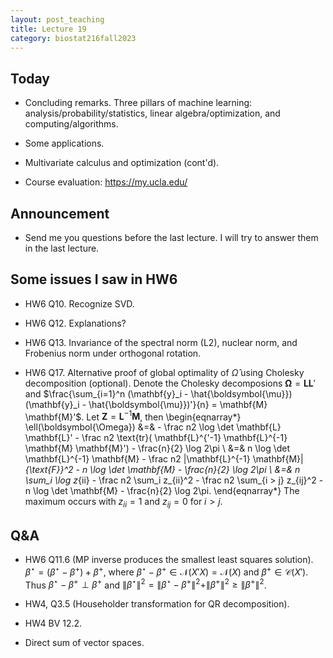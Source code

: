 ```yaml
---
layout: post_teaching
title: Lecture 19
category: biostat216fall2023
---
```


## Today

- Concluding remarks. Three pillars of machine learning: analysis/probability/statistics, linear algebra/optimization, and computing/algorithms.

- Some applications.

- Multivariate calculus and optimization (cont'd).

- Course evaluation: <https://my.ucla.edu/>

## Announcement

- Send me you questions before the last lecture. I will try to answer them in the last lecture.

## Some issues I saw in HW6

- HW6 Q10. Recognize SVD.

- HW6 Q12. Explanations?

- HW6 Q13. Invariance of the spectral norm (L2), nuclear norm, and Frobenius norm under orthogonal rotation.

- HW6 Q17. Alternative proof of global optimality of $\hat{\Omega}$ using Cholesky decomposition (optional). Denote the Cholesky decomposions $\boldsymbol{\Omega} = \mathbf{L} \mathbf{L}'$ and $\frac{\sum_{i=1}^n (\mathbf{y}_i - \hat{\boldsymbol{\mu}})(\mathbf{y}_i - \hat{\boldsymbol{\mu}})'}{n} = \mathbf{M} \mathbf{M}'$. Let $\mathbf{Z} =  \mathbf{L}^{-1} \mathbf{M}$, then
\begin{eqnarray*}
    \ell(\boldsymbol{\Omega}) &=& - \frac n2 \log \det \mathbf{L} \mathbf{L}' - \frac n2 \text{tr}( \mathbf{L}^{'-1} \mathbf{L}^{-1} \mathbf{M} \mathbf{M}') - \frac{n}{2} \log 2\pi \\
    &=& n \log \det \mathbf{L}^{-1} \mathbf{M} - \frac n2 \|\mathbf{L}^{-1} \mathbf{M}\|_{\text{F}}^2 - n \log \det \mathbf{M} - \frac{n}{2} \log 2\pi \\
    &=& n \sum_i \log z_{ii} - \frac n2 \sum_i z_{ii}^2 - \frac n2 \sum_{i > j} z_{ij}^2 - n \log \det \mathbf{M} - \frac{n}{2} \log 2\pi.
\end{eqnarray*}
The maximum occurs with $z_{ii} = 1$ and $z_{ij} = 0$ for $i > j$.

## Q&A

- HW6 Q11.6 (MP inverse produces the smallest least squares solution). $\beta^\star = (\beta^\star - \beta^+) + \beta^+$, where $\beta^\star - \beta^+ \in \mathcal{N}(X'X) = \mathcal{N}(X)$ and $\beta^+ \in \mathcal{C}(X')$. Thus $\beta^\star - \beta^+ \perp \beta^+$ and $\|\beta^\star\|^2 = \|\beta^\star - \beta^+\|^2 + \|\beta^+\|^2 \ge \|\beta^+\|^2$.

- HW4, Q3.5 (Householder transformation for QR decomposition). 

- HW4 BV 12.2. 

- Direct sum of vector spaces. 
